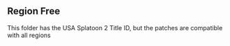 ## Region Free

This folder has the USA Splatoon 2 Title ID, but the patches are compatible with all regions
